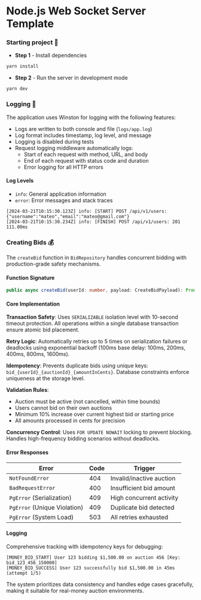 # Node.js Web Socket Server Template

### Starting project 🚀

- **Step 1** - Install dependencies

```bash
yarn install
```

- **Step 2** - Run the server in development mode

```bash
yarn dev
```

### Logging 📜

The application uses Winston for logging with the following features:

- Logs are written to both console and file (`logs/app.log`)
- Log format includes timestamp, log level, and message
- Logging is disabled during tests
- Request logging middleware automatically logs:
  - Start of each request with method, URL, and body
  - End of each request with status code and duration
  - Error logging for all HTTP errors

#### Log Levels

- `info`: General application information
- `error`: Error messages and stack traces

```
[2024-03-21T10:15:30.123Z] info: [START] POST /api/v1/users: {"username":"mateo","email":"mateo@gmail.com"}
[2024-03-21T10:15:30.234Z] info: [FINISH] POST /api/v1/users: 201 111.00ms
```

### Creating Bids 💰

The `createBid` function in `BidRepository` handles concurrent bidding with production-grade safety mechanisms.

#### Function Signature

```typescript
public async createBid(userId: number, payload: CreateBidPayload): Promise<Bid>
```

#### Core Implementation

**Transaction Safety**: Uses `SERIALIZABLE` isolation level with 10-second timeout protection. All operations within a single database transaction ensure atomic bid placement.

**Retry Logic**: Automatically retries up to 5 times on serialization failures or deadlocks using exponential backoff (100ms base delay: 100ms, 200ms, 400ms, 800ms, 1600ms).

**Idempotency**: Prevents duplicate bids using unique keys: `bid_{userId}_{auctionId}_{amountInCents}`. Database constraints enforce uniqueness at the storage level.

**Validation Rules**:

- Auction must be active (not cancelled, within time bounds)
- Users cannot bid on their own auctions
- Minimum 10% increase over current highest bid or starting price
- All amounts processed in cents for precision

**Concurrency Control**: Uses `FOR UPDATE NOWAIT` locking to prevent blocking. Handles high-frequency bidding scenarios without deadlocks.

#### Error Responses

| Error                        | Code | Trigger                  |
| ---------------------------- | ---- | ------------------------ |
| `NotFoundError`              | 404  | Invalid/inactive auction |
| `BadRequestError`            | 400  | Insufficient bid amount  |
| `PgError` (Serialization)    | 409  | High concurrent activity |
| `PgError` (Unique Violation) | 409  | Duplicate bid detected   |
| `PgError` (System Load)      | 503  | All retries exhausted    |

#### Logging

Comprehensive tracking with idempotency keys for debugging:

```
[MONEY_BID_START] User 123 bidding $1,500.00 on auction 456 [Key: bid_123_456_150000]
[MONEY_BID_SUCCESS] User 123 successfully bid $1,500.00 in 45ms (attempt 1/5)
```

The system prioritizes data consistency and handles edge cases gracefully, making it suitable for real-money auction environments.
